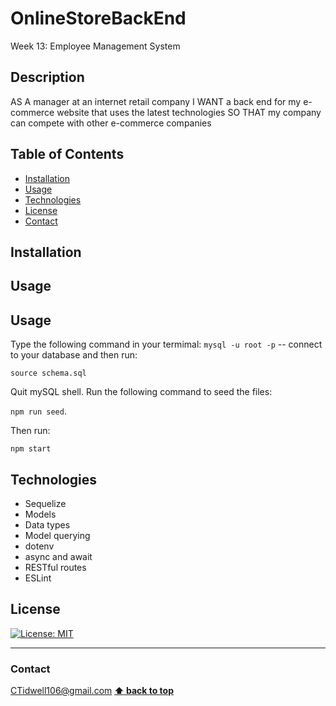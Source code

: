 # OnlineStoreBackEnd
Week 13: Employee Management System

## Description
AS A manager at an internet retail company
I WANT a back end for my e-commerce website that uses the latest technologies
SO THAT my company can compete with other e-commerce companies

## Table of Contents
* [Installation](#installation)
* [Usage](#usage)
* [Technologies](#technologies)
* [License](#license)
* [Contact](#contact)


## Installation


## Usage

## Usage
Type the following command in your termimal:
`mysql -u root -p` -- connect to your database and then run: 

`source schema.sql`

Quit mySQL shell. Run the following command to seed the files:

`npm run seed`.

Then run:

`npm start`


## Technologies
- Sequelize
- Models
- Data types
- Model querying
- dotenv
- async and await
- RESTful routes
- ESLint



## License
[![License: MIT](https://img.shields.io/badge/License-MIT-yellow.svg)](https://opensource.org/licenses/MIT)

---
### Contact
CTidwell106@gmail.com
**[⬆ back to top](#table-of-contents)**
